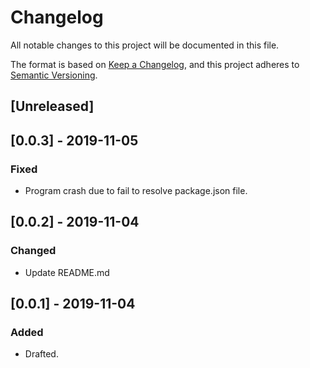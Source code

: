 # Changelog
All notable changes to this project will be documented in this file.

The format is based on [Keep a Changelog](https://keepachangelog.com/en/1.0.0/),
and this project adheres to [Semantic Versioning](https://semver.org/spec/v2.0.0.html).

## [Unreleased]

## [0.0.3] - 2019-11-05
### Fixed
- Program crash due to fail to resolve package.json file.

## [0.0.2] - 2019-11-04
### Changed
- Update README.md

## [0.0.1] - 2019-11-04
### Added
- Drafted.
